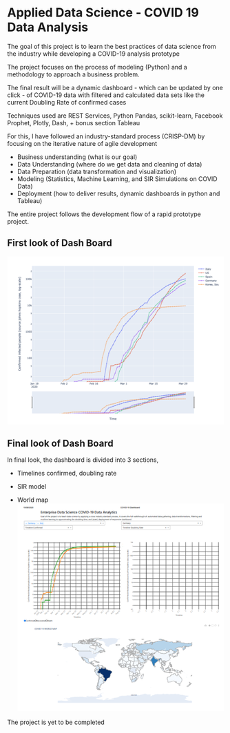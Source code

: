 # Applied Data Science - COVID 19 Data Analysis

The goal of this project is to learn the best practices of data science from the industry while developing a COVID-19 analysis prototype

The project focuses on the process of modeling (Python) and a methodology to approach a business problem.

The final result will be a dynamic dashboard - which can be updated by one click - of COVID-19 data with filtered and calculated data sets like the current Doubling Rate of confirmed cases

Techniques used are REST Services, Python Pandas, scikit-learn, Facebook Prophet, Plotly, Dash, + bonus section Tableau

For this, I have followed an industry-standard process (CRISP-DM) by focusing on the iterative nature of agile development

* Business understanding (what is our goal)
* Data Understanding (where do we get data and cleaning of data)
* Data Preparation (data transformation and visualization)
* Modeling (Statistics, Machine Learning, and SIR Simulations on COVID Data)
* Deployment (how to deliver results, dynamic dashboards in python and Tableau)

The entire project follows the development flow of a rapid prototype project.

## First look of Dash Board

![First dynamic dashboard](/reports/figures/plotly_result.png)

## Final look of Dash Board
In final look, the dashboard is divided into 3 sections,
* Timelines confirmed, doubling rate

* SIR model

* World map
![Final dynamic dashboard](/reports/figures/dash_result.PNG)


The project is yet to be completed
